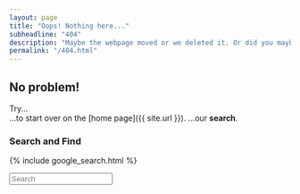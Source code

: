 ```yaml
---
layout: page
title: "Oops! Nothing here..."
subheadline: "404"
description: "Maybe the webpage moved or we deleted it. Or did you maybe mistype the URL?"
permalink: "/404.html"
---
```

## No problem!

Try...  
...to start over on the [home page]({{ site.url }}).
...our **search**.


### Search and Find

{% include google_search.html %}

<form onsubmit="google_search()" >
  <input type="text" id="google-search" placeholder="Search">
</form>